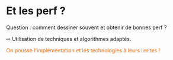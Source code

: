 <!SLIDE>

# Et les perf ?

Question : comment dessiner souvent et obtenir de bonnes perf ?

&#8680; Utilisation de techniques et algorithmes adaptés.

<p style="color: #FF680A;">
On pousse l'implémentation et les technologies à leurs limites !
</p>
